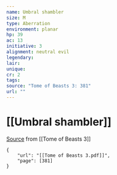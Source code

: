 ```yaml
---
name: Umbral shambler
size: M
type: Aberration
environment: planar
hp: 39
ac: 13
initiative: 3
alignment: neutral evil
legendary: 
lair: 
unique: 
cr: 2
tags: 
source: "Tome of Beasts 3: 381"
url: ""
---
```

# [[Umbral shambler]]

[Source](zotero://open-pdf/library/items/BLGR9HVR?page=381) from [[Tome of Beasts 3]]

```pdf
{
	"url": "[[Tome of Beasts 3.pdf]]",
	"page": [381]
}
```

